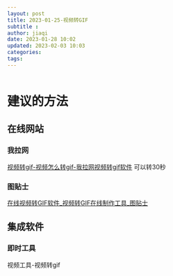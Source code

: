 ```yaml
---
layout: post
title: 2023-01-25-视频转GIF
subtitle :
author: jiaqi
date: 2023-01-28 10:02
updated: 2023-02-03 10:03
categories: 
tags:
---
```

```toc
```


# 建议的方法

## 在线网站
### 我拉网
[视频转gif-视频怎么转gif-我拉网视频转gif软件](https://gif.55.la/video2gif/)
可以转30秒
### 图贴士
[在线视频转GIF软件_视频转GIF在线制作工具_图贴士](https://www.tutieshi.com/video/)

## 集成软件

### 即时工具

视频工具-视频转gif